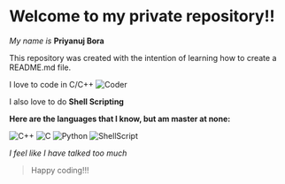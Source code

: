 # Welcome to my private repository!!

_My name is_ **Priyanuj Bora**

This repository was created with the intention of learning how to create a README.md file.

I love to code in C/C++ ![Coder](https://tse4.mm.bing.net/th?id=OIP.VNn0FMV9crF55xQTcTJOXAHaId&pid=Api&P=0 "Me, probably!!")

I also love to do **Shell Scripting**

**Here are the languages that I know, but am master at none:**

![C++](https://clipground.com/images/c-logo-1.png "C++") ![C](https://tse2.mm.bing.net/th?id=OIP.5fFJnc5j2RZTNAHekxL2rAHaHa&pid=Api&P=0 "C") ![Python](https://tse3.mm.bing.net/th?id=OIP.1aG3KSYLxhE4dZMD-RNxDgHaIW&pid=Api&P=0&w=300&h=300 "Python") ![ShellScript](https://tse4.mm.bing.net/th?id=OIP.xKR6gz5els6BInm8gs_WRQHaII&pid=Api&P=0&w=300&h=300 "Shell Script")


_I feel like I have talked too much_

> Happy coding!!!
